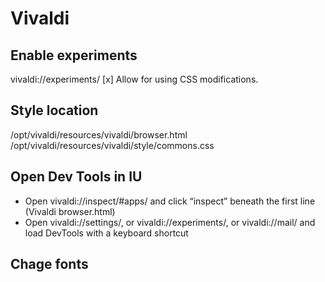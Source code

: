 # Vivaldi

## Enable experiments
vivaldi://experiments/
[x] Allow for using CSS modifications.

## Style location
/opt/vivaldi/resources/vivaldi/browser.html
/opt/vivaldi/resources/vivaldi/style/commons.css

## Open Dev Tools in IU
- Open vivaldi://inspect/#apps/ and click “inspect” beneath the first line (Vivaldi browser.html)
- Open vivaldi://settings/, or vivaldi://experiments/, or vivaldi://mail/ and load DevTools with a keyboard shortcut

## Chage fonts
